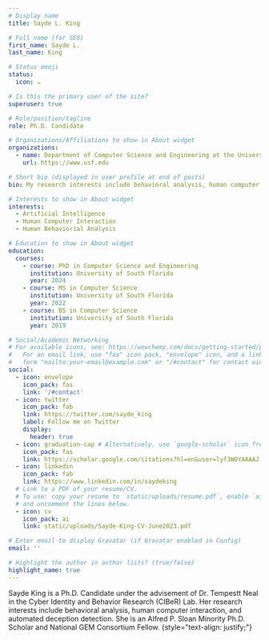 ```yaml
---
# Display name
title: Sayde L. King

# Full name (for SEO)
first_name: Sayde L.
last_name: King

# Status emoji
status:
  icon: ☕️

# Is this the primary user of the site?
superuser: true

# Role/position/tagline
role: Ph.D. Candidate

# Organizations/Affiliations to show in About widget
organizations:
  - name: Department of Computer Science and Engineering at the University of South Florida
    url: https://www.usf.edu

# Short bio (displayed in user profile at end of posts)
bio: My research interests include behavioral analysis, human computer interaction and automated deception detection.

# Interests to show in About widget
interests:
  - Artificial Intelligence
  - Human Computer Interaction
  - Human Behaviorial Analysis

# Education to show in About widget
education:
  courses:
    - course: PhD in Computer Science and Engineering
      institution: University of South Florida
      year: 2024
    - course: MS in Computer Science
      institution: University of South Florida
      year: 2022
    - course: BS in Computer Science
      institution: University of South Florida
      year: 2019

# Social/Academic Networking
# For available icons, see: https://wowchemy.com/docs/getting-started/page-builder/#icons
#   For an email link, use "fas" icon pack, "envelope" icon, and a link in the
#   form "mailto:your-email@example.com" or "/#contact" for contact widget.
social:
  - icon: envelope
    icon_pack: fas
    link: '/#contact'
  - icon: twitter
    icon_pack: fab
    link: https://twitter.com/sayde_king
    label: Follow me on Twitter
    display:
      header: true
  - icon: graduation-cap # Alternatively, use `google-scholar` icon from `ai` icon pack
    icon_pack: fas
    link: https://scholar.google.com/citations?hl=en&user=lyf3WOYAAAAJ
  - icon: linkedin
    icon_pack: fab
    link: https://www.linkedin.com/in/saydeking
  # Link to a PDF of your resume/CV.
  # To use: copy your resume to `static/uploads/resume.pdf`, enable `ai` icons in `params.yaml`,
  # and uncomment the lines below.
  - icon: cv
    icon_pack: ai
    link: static/uploads/Sayde-King-CV-June2023.pdf

# Enter email to display Gravatar (if Gravatar enabled in Config)
email: ''

# Highlight the author in author lists? (true/false)
highlight_name: true
---
```


Sayde King is a Ph.D. Candidate under the advisement of Dr. Tempestt Neal in the Cyber Identity and Behavior Research (CIBeR) Lab. Her research interests include behavioral analysis, human computer interaction, and automated deception detection. She is an Alfred P. Sloan Minority Ph.D. Scholar and National GEM Consortium Fellow. 
{style="text-align: justify;"}

